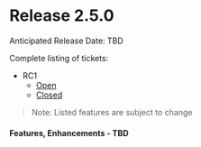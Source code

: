 # Release 2.5.0 
Anticipated Release Date: TBD

Complete listing of tickets:
* RC1
  * [Open](https://github.com/SteeltoeOSS/steeltoe/milestone/7)
  * [Closed](https://github.com/SteeltoeOSS/steeltoe/milestone/7?closed=1)
  
>Note: Listed features are subject to change

#### Features, Enhancements - TBD
